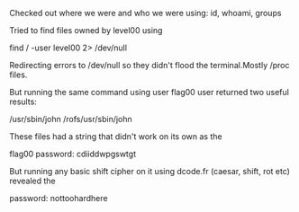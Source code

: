 Checked out where we were and who we were using: id, whoami, groups

Tried to find files owned by level00 using 

find / -user level00 2> /dev/null 

Redirecting errors to /dev/null so they didn't flood the terminal.Mostly /proc files.

But running the same command using user flag00 user returned two useful results: 

/usr/sbin/john 
/rofs/usr/sbin/john

These files had a string that didn't work on its own as the 

flag00 password: cdiiddwpgswtgt

But running any basic shift cipher on it using dcode.fr (caesar, shift, rot etc) revealed the 

password: nottoohardhere
